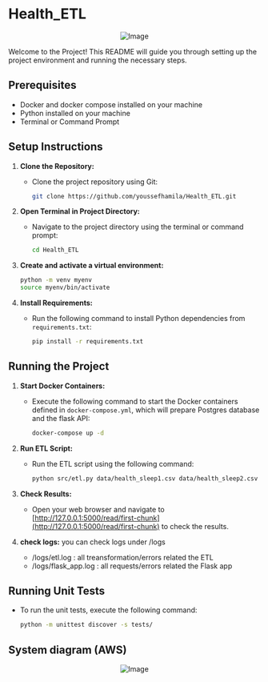 # Health_ETL
<div align="center">
  <img src="https://github.com/youssefhamila/Health_ETL/assets/84504249/028cae61-13ea-43d7-b4cf-401c7ac65bf8" alt="Image">
</div>

Welcome to the Project! This README will guide you through setting up the project environment and running the necessary steps.

## Prerequisites

- Docker and docker compose installed on your machine
- Python installed on your machine
- Terminal or Command Prompt

## Setup Instructions

1. **Clone the Repository:**
   - Clone the project repository using Git:
     ```bash
     git clone https://github.com/youssefhamila/Health_ETL.git
     ```

2. **Open Terminal in Project Directory:**
   - Navigate to the project directory using the terminal or command prompt:
     ```bash
     cd Health_ETL
     ```
     
3. **Create and activate a virtual environment:**
     ```bash
     python -m venv myenv
     source myenv/bin/activate
     ```

4. **Install Requirements:**
   - Run the following command to install Python dependencies from `requirements.txt`:
     ```bash
     pip install -r requirements.txt
     ```

## Running the Project

1. **Start Docker Containers:**
   - Execute the following command to start the Docker containers defined in `docker-compose.yml`, which will prepare Postgres database and the flask API:
     ```bash
     docker-compose up -d
     ```

2. **Run ETL Script:**
   - Run the ETL script using the following command:
     ```bash
     python src/etl.py data/health_sleep1.csv data/health_sleep2.csv
     ```

3. **Check Results:**
   - Open your web browser and navigate to [http://127.0.0.1:5000/read/first-chunk](http://127.0.0.1:5000/read/first-chunk) to check the results.

4. **check logs:**
    you can check logs under /logs
    - /logs/etl.log : all treansformation/errors related the ETL
    - /logs/flask_app.log : all requests/errors related the Flask app
  
## Running Unit Tests

- To run the unit tests, execute the following command:
  ```bash
  python -m unittest discover -s tests/

## System diagram (AWS)
<div align="center">
  <img src="https://github.com/youssefhamila/Health_ETL/assets/84504249/38952b06-4e1f-48c2-a541-473fe2ca195c" alt="Image">
</div>

